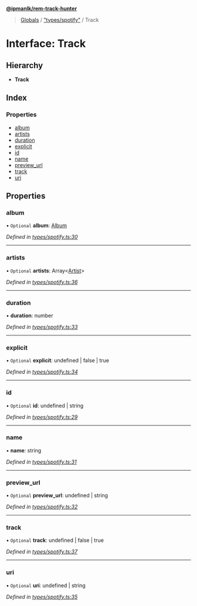 **[@ipmanlk/rem-track-hunter](../README.md)**

> [Globals](../globals.md) / ["types/spotify"](../modules/_types_spotify_.md) / Track

# Interface: Track

## Hierarchy

* **Track**

## Index

### Properties

* [album](_types_spotify_.track.md#album)
* [artists](_types_spotify_.track.md#artists)
* [duration](_types_spotify_.track.md#duration)
* [explicit](_types_spotify_.track.md#explicit)
* [id](_types_spotify_.track.md#id)
* [name](_types_spotify_.track.md#name)
* [preview\_url](_types_spotify_.track.md#preview_url)
* [track](_types_spotify_.track.md#track)
* [uri](_types_spotify_.track.md#uri)

## Properties

### album

• `Optional` **album**: [Album](_types_spotify_.album.md)

*Defined in [types/spotify.ts:30](https://github.com/ipmanlk/rem-track-hunter/blob/f5d0220/lib/types/spotify.ts#L30)*

___

### artists

• `Optional` **artists**: Array\<[Artist](_types_spotify_.artist.md)>

*Defined in [types/spotify.ts:36](https://github.com/ipmanlk/rem-track-hunter/blob/f5d0220/lib/types/spotify.ts#L36)*

___

### duration

•  **duration**: number

*Defined in [types/spotify.ts:33](https://github.com/ipmanlk/rem-track-hunter/blob/f5d0220/lib/types/spotify.ts#L33)*

___

### explicit

• `Optional` **explicit**: undefined \| false \| true

*Defined in [types/spotify.ts:34](https://github.com/ipmanlk/rem-track-hunter/blob/f5d0220/lib/types/spotify.ts#L34)*

___

### id

• `Optional` **id**: undefined \| string

*Defined in [types/spotify.ts:29](https://github.com/ipmanlk/rem-track-hunter/blob/f5d0220/lib/types/spotify.ts#L29)*

___

### name

•  **name**: string

*Defined in [types/spotify.ts:31](https://github.com/ipmanlk/rem-track-hunter/blob/f5d0220/lib/types/spotify.ts#L31)*

___

### preview\_url

• `Optional` **preview\_url**: undefined \| string

*Defined in [types/spotify.ts:32](https://github.com/ipmanlk/rem-track-hunter/blob/f5d0220/lib/types/spotify.ts#L32)*

___

### track

• `Optional` **track**: undefined \| false \| true

*Defined in [types/spotify.ts:37](https://github.com/ipmanlk/rem-track-hunter/blob/f5d0220/lib/types/spotify.ts#L37)*

___

### uri

• `Optional` **uri**: undefined \| string

*Defined in [types/spotify.ts:35](https://github.com/ipmanlk/rem-track-hunter/blob/f5d0220/lib/types/spotify.ts#L35)*
